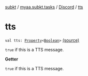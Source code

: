 [subkt](../../index.md) / [myaa.subkt.tasks](../index.md) / [Discord](index.md) / [tts](./tts.md)

# tts

`val tts: `[`Property`](https://docs.gradle.org/current/javadoc/org/gradle/api/provider/Property.html)`<`[`Boolean`](https://kotlinlang.org/api/latest/jvm/stdlib/kotlin/-boolean/index.html)`>` [(source)](https://github.com/Myaamori/SubKt/blob/0.1.13/src/main/kotlin/myaa/subkt/tasks/discordtask.kt#L433)

`true` if this is a TTS message.

**Getter**

`true` if this is a TTS message.

